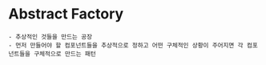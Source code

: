 # Abstract Factory
	- 추상적인 것들을 만드는 공장
	- 먼저 만들어야 할 컴포넌트들을 추상적으로 정하고 어떤 구체적인 상황이 주어지면 각 컴포넌트들을 구체적으로 만드는 패턴